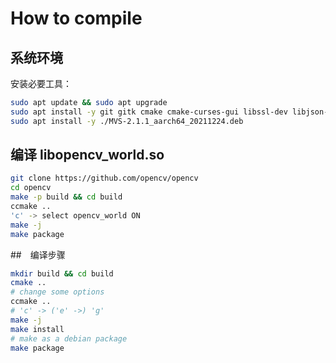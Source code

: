 # How to compile

## 系统环境

安装必要工具：

```sh
sudo apt update && sudo apt upgrade
sudo apt install -y git gitk cmake cmake-curses-gui libssl-dev libjson-c-dev
sudo apt install -y ./MVS-2.1.1_aarch64_20211224.deb
```

## 编译 libopencv_world.so

```sh
git clone https://github.com/opencv/opencv
cd opencv
make -p build && cd build
ccmake ..
'c' -> select opencv_world ON
make -j
make package
```



##　编译步骤

```sh
mkdir build && cd build
cmake ..
# change some options
ccmake ..
# 'c' -> ('e' ->) 'g'
make -j
make install
# make as a debian package
make package
```

